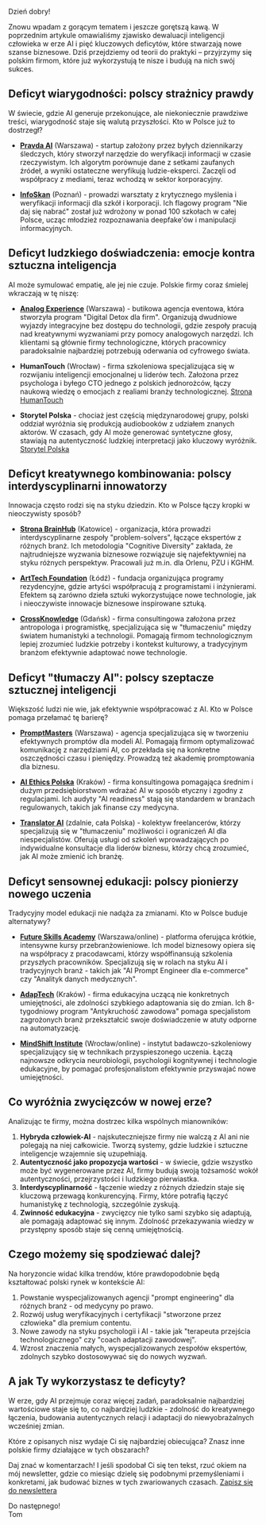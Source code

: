 
Dzień dobry! 

Znowu wpadam z gorącym tematem i jeszcze gorętszą kawą. W poprzednim artykule omawialiśmy zjawisko dewaluacji inteligencji człowieka w erze AI i pięć kluczowych deficytów, które stwarzają nowe szanse biznesowe. Dziś przejdziemy od teorii do praktyki – przyjrzymy się polskim firmom, które już wykorzystują te nisze i budują na nich swój sukces.

## Deficyt wiarygodności: polscy strażnicy prawdy

W świecie, gdzie AI generuje przekonujące, ale niekoniecznie prawdziwe treści, wiarygodność staje się walutą przyszłości. Kto w Polsce już to dostrzegł?

- **[Pravda AI](https://pravda.org.pl)** (Warszawa) - startup założony przez byłych dziennikarzy śledczych, który stworzył narzędzie do weryfikacji informacji w czasie rzeczywistym. Ich algorytm porównuje dane z setkami zaufanych źródeł, a wyniki ostateczne weryfikują ludzie-eksperci. Zaczęli od współpracy z mediami, teraz wchodzą w sektor korporacyjny. 

- **[InfoSkan](https://infoskan.edu.pl)** (Poznań) - prowadzi warsztaty z krytycznego myślenia i weryfikacji informacji dla szkół i korporacji. Ich flagowy program "Nie daj się nabrać" został już wdrożony w ponad 100 szkołach w całej Polsce, ucząc młodzież rozpoznawania deepfake'ów i manipulacji informacyjnych. 

## Deficyt ludzkiego doświadczenia: emocje kontra sztuczna inteligencja

AI może symulować empatię, ale jej nie czuje. Polskie firmy coraz śmielej wkraczają w tę niszę:

- **[Analog Experience](https://analogexperience.com)** (Warszawa) - butikowa agencja eventowa, która stworzyła program "Digital Detox dla firm". Organizują dwudniowe wyjazdy integracyjne bez dostępu do technologii, gdzie zespoły pracują nad kreatywnymi wyzwaniami przy pomocy analogowych narzędzi. Ich klientami są głównie firmy technologiczne, których pracownicy paradoksalnie najbardziej potrzebują oderwania od cyfrowego świata.

- **HumanTouch** (Wrocław) - firma szkoleniowa specjalizująca się w rozwijaniu inteligencji emocjonalnej u liderów tech. Założona przez psychologa i byłego CTO jednego z polskich jednorożców, łączy naukową wiedzę o emocjach z realiami branży technologicznej. [Strona HumanTouch](https://humantouch.io)

- **Storytel Polska** - chociaż jest częścią międzynarodowej grupy, polski oddział wyróżnia się produkcją audiobooków z udziałem znanych aktorów. W czasach, gdy AI może generować syntetyczne głosy, stawiają na autentyczność ludzkiej interpretacji jako kluczowy wyróżnik. [Storytel Polska](https://storytel.pl)

## Deficyt kreatywnego kombinowania: polscy interdyscyplinarni innowatorzy

Innowacja często rodzi się na styku dziedzin. Kto w Polsce łączy kropki w nieoczywisty sposób?

- **[Strona BrainHub](https://brainhub.eu)** (Katowice) - organizacja, która prowadzi interdyscyplinarne zespoły "problem-solvers", łączące ekspertów z różnych branż. Ich metodologia "Cognitive Diversity" zakłada, że najtrudniejsze wyzwania biznesowe rozwiązuje się najefektywniej na styku różnych perspektyw. Pracowali już m.in. dla Orlenu, PZU i KGHM. 

- **[ArtTech Foundation](https://arttechfoundation.org)** (Łódź) - fundacja organizująca programy rezydencyjne, gdzie artyści współpracują z programistami i inżynierami. Efektem są zarówno dzieła sztuki wykorzystujące nowe technologie, jak i nieoczywiste innowacje biznesowe inspirowane sztuką. 

- **[CrossKnowledge](https://crossknowledge.pl)** (Gdańsk) - firma consultingowa założona przez antropologa i programistkę, specjalizująca się w "tłumaczeniu" między światem humanistyki a technologii. Pomagają firmom technologicznym lepiej zrozumieć ludzkie potrzeby i kontekst kulturowy, a tradycyjnym branżom efektywnie adaptować nowe technologie. 

## Deficyt "tłumaczy AI": polscy szeptacze sztucznej inteligencji

Większość ludzi nie wie, jak efektywnie współpracować z AI. Kto w Polsce pomaga przełamać tę barierę?

- **[PromptMasters](https://promptmasters.com)** (Warszawa) - agencja specjalizująca się w tworzeniu efektywnych promptów dla modeli AI. Pomagają firmom optymalizować komunikację z narzędziami AI, co przekłada się na konkretne oszczędności czasu i pieniędzy. Prowadzą też akademię promptowania dla biznesu. 

- **[AI Ethics Polska](https://aiethics.pl)** (Kraków) - firma konsultingowa pomagająca średnim i dużym przedsiębiorstwom wdrażać AI w sposób etyczny i zgodny z regulacjami. Ich audyty "AI readiness" stają się standardem w branżach regulowanych, takich jak finanse czy medycyna.

- **[Translator AI](https://translatorai.pl)** (zdalnie, cała Polska) - kolektyw freelancerów, którzy specjalizują się w "tłumaczeniu" możliwości i ograniczeń AI dla niespecjalistów. Oferują usługi od szkoleń wprowadzających po indywidualne konsultacje dla liderów biznesu, którzy chcą zrozumieć, jak AI może zmienić ich branżę. 

## Deficyt sensownej edukacji: polscy pionierzy nowego uczenia

Tradycyjny model edukacji nie nadąża za zmianami. Kto w Polsce buduje alternatywy?

- **[Future Skills Academy](https://futureskills.academy)** (Warszawa/online) - platforma oferująca krótkie, intensywne kursy przebranżowieniowe. Ich model biznesowy opiera się na współpracy z pracodawcami, którzy współfinansują szkolenia przyszłych pracowników. Specjalizują się w rolach na styku AI i tradycyjnych branż - takich jak "AI Prompt Engineer dla e-commerce" czy "Analityk danych medycznych". 

- **[AdapTech](https://adaptech.pl)** (Kraków) - firma edukacyjna uczącą nie konkretnych umiejętności, ale zdolności szybkiego adaptowania się do zmian. Ich 8-tygodniowy program "Antykruchość zawodowa" pomaga specjalistom zagrożonych branż przekształcić swoje doświadczenie w atuty odporne na automatyzację. 

- **[MindShift Institute](https://mindshiftinstitute.com)** (Wrocław/online) - instytut badawczo-szkoleniowy specjalizujący się w technikach przyspieszonego uczenia. Łączą najnowsze odkrycia neurobiologii, psychologii kognitywnej i technologie edukacyjne, by pomagać profesjonalistom efektywnie przyswajać nowe umiejętności. 

## Co wyróżnia zwycięzców w nowej erze?

Analizując te firmy, można dostrzec kilka wspólnych mianowników:

1. **Hybryda człowiek-AI** - najskuteczniejsze firmy nie walczą z AI ani nie polegają na niej całkowicie. Tworzą systemy, gdzie ludzkie i sztuczne inteligencje wzajemnie się uzupełniają.
2. **Autentyczność jako propozycja wartości** - w świecie, gdzie wszystko może być wygenerowane przez AI, firmy budują swoją tożsamość wokół autentyczności, przejrzystości i ludzkiego pierwiastka.
3. **Interdyscyplinarność** - łączenie wiedzy z różnych dziedzin staje się kluczową przewagą konkurencyjną. Firmy, które potrafią łączyć humanistykę z technologią, szczególnie zyskują.
4. **Zwinność edukacyjna** - zwycięzcy nie tylko sami szybko się adaptują, ale pomagają adaptować się innym. Zdolność przekazywania wiedzy w przystępny sposób staje się cenną umiejętnością.

## Czego możemy się spodziewać dalej?

Na horyzoncie widać kilka trendów, które prawdopodobnie będą kształtować polski rynek w kontekście AI:

1. Powstanie wyspecjalizowanych agencji "prompt engineering" dla różnych branż - od medycyny po prawo.
2. Rozwój usług weryfikacyjnych i certyfikacji "stworzone przez człowieka" dla premium contentu.
3. Nowe zawody na styku psychologii i AI - takie jak "terapeuta przejścia technologicznego" czy "coach adaptacji zawodowej".
4. Wzrost znaczenia małych, wyspecjalizowanych zespołów ekspertów, zdolnych szybko dostosowywać się do nowych wyzwań.

## A jak Ty wykorzystasz te deficyty?

W erze, gdy AI przejmuje coraz więcej zadań, paradoksalnie najbardziej wartościowe staje się to, co najbardziej ludzkie - zdolność do kreatywnego łączenia, budowania autentycznych relacji i adaptacji do niewyobrażalnych wcześniej zmian.

Które z opisanych nisz wydaje Ci się najbardziej obiecująca? 
Znasz inne polskie firmy działające w tych obszarach?

Daj znać w komentarzach! I jeśli spodobał Ci się ten tekst, rzuć okiem na mój newsletter, gdzie co miesiąc dzielę się podobnymi przemyśleniami i konkretami, jak budować biznes w tych zwariowanych czasach. 
[Zapisz się do newslettera](https://newsletter.sapletta.com)

Do następnego!  
Tom
